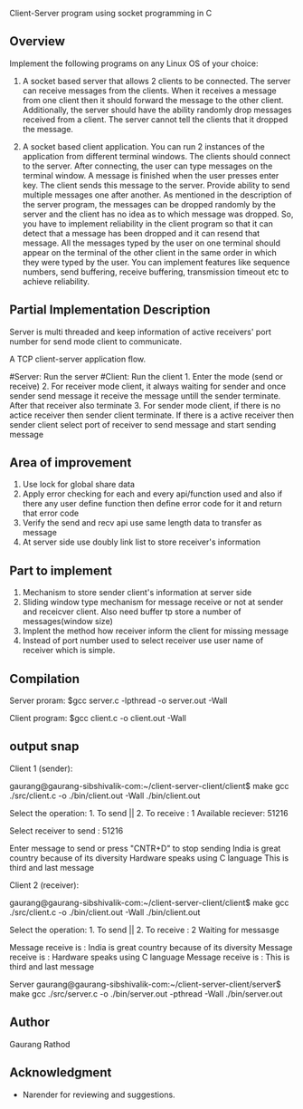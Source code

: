 Client-Server program using socket programming in C

## Overview

Implement the following programs on any Linux OS of your choice:
1. A socket based server that allows 2 clients to be connected. The server can receive messages from the clients. When it receives a message from one client then it should forward the message to the other client. Additionally, the server should have the ability randomly drop messages received from a client. The server cannot tell the clients that it dropped the message. 

2. A socket based client application. You can run 2 instances of the application from different terminal windows. The clients should connect to the server. After connecting, the user can type messages on the terminal window. A message is finished when the user presses enter key. The client sends this message to the server. Provide ability to send multiple messages one after another. As mentioned in the description of the server program, the messages can be dropped randomly by the server and the client has no idea as to which message was dropped. So, you have to implement reliability in the client program so that it can detect that a message has been dropped and it can resend that message. All the messages typed by the user on one terminal should appear on the terminal of the other client in the same order in which they were typed by the user. You can implement features like sequence numbers, send buffering, receive buffering, transmission timeout etc to achieve reliability.


## Partial Implementation Description

Server is multi threaded and keep information of active receivers' port number for send mode client to communicate.

A TCP client-server application flow.

#Server: Run the server
#Client: Run the client
	1.	Enter the mode (send or receive)
	2.	For receiver mode client, it always waiting for sender and once sender send message it receive the message untill the sender terminate. After that receiver also terminate
	3.	For sender mode client, if there is no actice receiver then sender client terminate. If there is a active receiver then sender client select port of receiver to send message and start sending message

## Area of improvement

1. Use lock for global share data
2. Apply error checking for each and every api/function used and also if there any user define function then define error code for it and return that error code
3. Verify the send and recv api use same length data to transfer as message
4. At server side use doubly link list to store receiver's information

## Part to implement

1. Mechanism to store sender client's information at server side
2. Sliding window type mechanism for message receive or not at sender and receicver client. Also need buffer tp store a number of messages(window size)
3. Implent the method how receiver inform the client for missing message
4. Instead of port number used to select receiver use user name of receiver which is simple.

## Compilation

Server proram:
$gcc server.c -lpthread -o server.out -Wall

Client program:
$gcc client.c -o client.out -Wall

## output snap

Client 1 (sender):

gaurang@gaurang-sibshivalik-com:~/client-server-client/client$ make
gcc ./src/client.c -o ./bin/client.out -Wall
./bin/client.out

Select the operation: 1. To send || 2. To receive : 1
Available reciever:
51216

Select receiver to send : 51216

Enter message to send or press "CNTR+D" to stop sending
India is great country because of its diversity
Hardware speaks using C language
This is third and last message


Client 2 (receiver):

gaurang@gaurang-sibshivalik-com:~/client-server-client/client$ make
gcc ./src/client.c -o ./bin/client.out -Wall
./bin/client.out

Select the operation: 1. To send || 2. To receive : 2
Waiting for messasge

Message receive is : India is great country because of its diversity
Message receive is : Hardware speaks using C language
Message receive is : This is third and last message


Server
gaurang@gaurang-sibshivalik-com:~/client-server-client/server$ make
gcc ./src/server.c -o ./bin/server.out -pthread -Wall
./bin/server.out

## Author

Gaurang Rathod

## Acknowledgment

* Narender for reviewing and suggestions.
